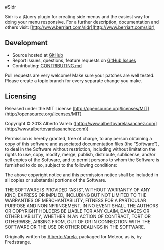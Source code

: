 #Sidr

Sidr is a jQuery plugin for creating side menus and the easiest way for doing your menu responsive. For a further description, documentation and others visit: [http://www.berriart.com/sidr](http://www.berriart.com/sidr)

## Development

- Source hosted at [GitHub](https://github.com/artberri/sidr)
- Report issues, questions, feature requests on [GitHub Issues](https://github.com/artberri/sidr/issues)
- Contributing: [CONTRIBUTING.md](CONTRIBUTING.md)

Pull requests are very welcome! Make sure your patches are well tested. Please create a topic branch for every separate change you make.


## Licensing

Released under the MIT License [http://opensource.org/licenses/MIT](http://opensource.org/licenses/MIT)

Copyright © 2013 Alberto Varela ([http://www.albertovarelasanchez.com](http://www.albertovarelasanchez.com))

Permission is hereby granted, free of charge, to any person obtaining a copy of this software and associated documentation files (the “Software”), to deal in the Software without restriction, including without limitation the rights to use, copy, modify, merge, publish, distribute, sublicense, and/or sell copies of the Software, and to permit persons to whom the Software is furnished to do so, subject to the following conditions:

The above copyright notice and this permission notice shall be included in all copies or substantial portions of the Software.

THE SOFTWARE IS PROVIDED “AS IS”, WITHOUT WARRANTY OF ANY KIND, EXPRESS OR IMPLIED, INCLUDING BUT NOT LIMITED TO THE WARRANTIES OF MERCHANTABILITY, FITNESS FOR A PARTICULAR PURPOSE AND NONINFRINGEMENT. IN NO EVENT SHALL THE AUTHORS OR COPYRIGHT HOLDERS BE LIABLE FOR ANY CLAIM, DAMAGES OR OTHER LIABILITY, WHETHER IN AN ACTION OF CONTRACT, TORT OR OTHERWISE, ARISING FROM, OUT OF OR IN CONNECTION WITH THE SOFTWARE OR THE USE OR OTHER DEALINGS IN THE SOFTWARE.


Originally written by [Alberto Varela](http://www.albertovarelasanchez.com), packaged for Meteor, as is, by Fredstrange. 